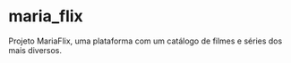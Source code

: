 # maria_flix
Projeto MariaFlix, uma plataforma com um catálogo de filmes e séries dos mais diversos.
